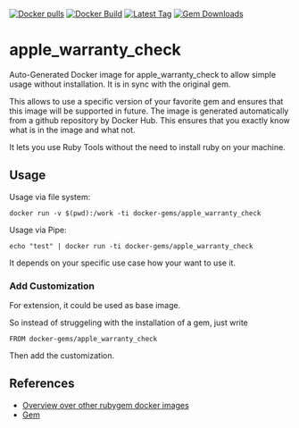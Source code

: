 [![Docker pulls](https://img.shields.io/docker/pulls/rubygem/apple_warranty_check.svg)](https://hub.docker.com/r/rubygem/apple_warranty_check/)
[![Docker Build](https://img.shields.io/docker/automated/rubygem/apple_warranty_check.svg)](https://hub.docker.com/r/rubygem/apple_warranty_check/)
[![Latest Tag](https://img.shields.io/github/tag/docker-rubygem/apple_warranty_check.svg)](https://hub.docker.com/r/rubygem/apple_warranty_check/)
[![Gem Downloads](https://img.shields.io/gem/dt/apple_warranty_check.svg)](https://rubygems.org/gems/apple_warranty_check/)
# apple_warranty_check

Auto-Generated Docker image for apple_warranty_check to allow simple usage without installation.
It is in sync with the original gem.

This allows to use a specific version of your favorite gem and ensures that this image will be supported in future.
The image is generated automatically from a github repository by Docker Hub.
This ensures that you exactly know what is in the image and what not.

It lets you use Ruby Tools without the need to install ruby on your machine.

## Usage

Usage via file system:

`docker run -v $(pwd):/work -ti docker-gems/apple_warranty_check`

Usage via Pipe:

`echo "test" | docker run -ti docker-gems/apple_warranty_check`

It depends on your specific use case how your want to use it.

### Add Customization

For extension, it could be used as base image.

So instead of struggeling with the installation of a gem, just write

`FROM docker-gems/apple_warranty_check`

Then add the customization.

## References

 - [Overview over other rubygem docker images](https://github.com/thinkbot/docker-rubygem)
 - [Gem](https://rubygems.org/gems/apple_warranty_check/)
